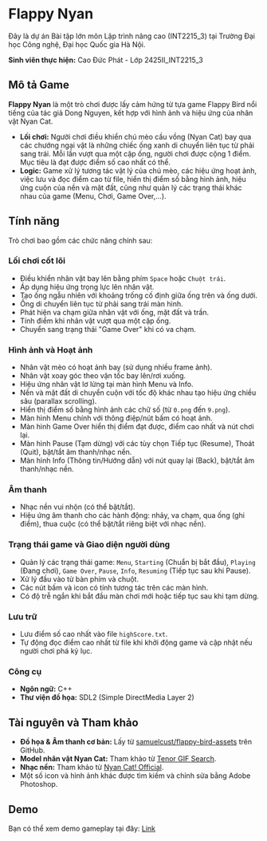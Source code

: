# Flappy Nyan

Đây là dự án Bài tập lớn môn Lập trình nâng cao (INT2215_3) tại Trường Đại học Công nghệ, Đại học Quốc gia Hà Nội.

**Sinh viên thực hiện:** Cao Đức Phát - Lớp 2425II_INT2215_3

## Mô tả Game

**Flappy Nyan** là một trò chơi được lấy cảm hứng từ tựa game Flappy Bird nổi tiếng của tác giả Dong Nguyen, kết hợp với hình ảnh và hiệu ứng của nhân vật Nyan Cat.

* **Lối chơi:** Người chơi điều khiển chú mèo cầu vồng (Nyan Cat) bay qua các chướng ngại vật là những chiếc ống xanh di chuyển liên tục từ phải sang trái. Mỗi lần vượt qua một cặp ống, người chơi được cộng 1 điểm. Mục tiêu là đạt được điểm số cao nhất có thể.
* **Logic:** Game xử lý tương tác vật lý của chú mèo, các hiệu ứng hoạt ảnh, việc lưu và đọc điểm cao từ file, hiển thị điểm số bằng hình ảnh, hiệu ứng cuộn của nền và mặt đất, cũng như quản lý các trạng thái khác nhau của game (Menu, Chơi, Game Over,...).

## Tính năng

Trò chơi bao gồm các chức năng chính sau:

### Lối chơi cốt lõi
* Điều khiển nhân vật bay lên bằng phím `Space` hoặc `Chuột trái`.
* Áp dụng hiệu ứng trọng lực lên nhân vật.
* Tạo ống ngẫu nhiên với khoảng trống cố định giữa ống trên và ống dưới.
* Ống di chuyển liên tục từ phải sang trái màn hình.
* Phát hiện va chạm giữa nhân vật với ống, mặt đất và trần.
* Tính điểm khi nhân vật vượt qua một cặp ống.
* Chuyển sang trạng thái "Game Over" khi có va chạm.

### Hình ảnh và Hoạt ảnh
* Nhân vật mèo có hoạt ảnh bay (sử dụng nhiều frame ảnh).
* Nhân vật xoay góc theo vận tốc bay lên/rơi xuống.
* Hiệu ứng nhân vật lơ lửng tại màn hình Menu và Info.
* Nền và mặt đất di chuyển cuộn với tốc độ khác nhau tạo hiệu ứng chiều sâu (parallax scrolling).
* Hiển thị điểm số bằng hình ảnh các chữ số (từ `0.png` đến `9.png`).
* Màn hình Menu chính với thông điệp/nút bấm có hoạt ảnh.
* Màn hình Game Over hiển thị điểm đạt được, điểm cao nhất và nút chơi lại.
* Màn hình Pause (Tạm dừng) với các tùy chọn Tiếp tục (Resume), Thoát (Quit), bật/tắt âm thanh/nhạc nền.
* Màn hình Info (Thông tin/Hướng dẫn) với nút quay lại (Back), bật/tắt âm thanh/nhạc nền.

### Âm thanh
* Nhạc nền vui nhộn (có thể bật/tắt).
* Hiệu ứng âm thanh cho các hành động: nhảy, va chạm, qua ống (ghi điểm), thua cuộc (có thể bật/tắt riêng biệt với nhạc nền).

### Trạng thái game và Giao diện người dùng
* Quản lý các trạng thái game: `Menu`, `Starting` (Chuẩn bị bắt đầu), `Playing` (Đang chơi), `Game Over`, `Pause`, `Info`, `Resuming` (Tiếp tục sau khi Pause).
* Xử lý đầu vào từ bàn phím và chuột.
* Các nút bấm và icon có tính tương tác trên các màn hình.
* Có độ trễ ngắn khi bắt đầu màn chơi mới hoặc tiếp tục sau khi tạm dừng.

### Lưu trữ
* Lưu điểm số cao nhất vào file `highScore.txt`.
* Tự động đọc điểm cao nhất từ file khi khởi động game và cập nhật nếu người chơi phá kỷ lục.

### Công cụ
* **Ngôn ngữ:** C++
* **Thư viện đồ họa:** SDL2 (Simple DirectMedia Layer 2)
## Tài nguyên và Tham khảo

* **Đồ họa & Âm thanh cơ bản:** Lấy từ [samuelcust/flappy-bird-assets](https://github.com/samuelcust/flappy-bird-assets) trên GitHub.
* **Model nhân vật Nyan Cat:** Tham khảo từ [Tenor GIF Search](https://tenor.com/search/nyan-cat-gifs).
* **Nhạc nền:** Tham khảo từ [Nyan Cat! Official](https://www.youtube.com/watch?v=2yJgwwDcgV8).
* Một số icon và hình ảnh khác được tìm kiếm và chỉnh sửa bằng Adobe Photoshop.

## Demo

Bạn có thể xem demo gameplay tại đây: [Link](https://youtu.be/O32fEhu6FwU)
